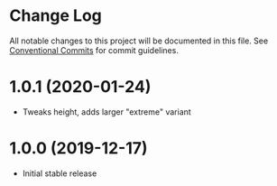 # Change Log

All notable changes to this project will be documented in this file.
See [Conventional Commits](https://conventionalcommits.org) for commit guidelines.

# 1.0.1 (2020-01-24)

* Tweaks height, adds larger "extreme" variant

# 1.0.0 (2019-12-17)

* Initial stable release
